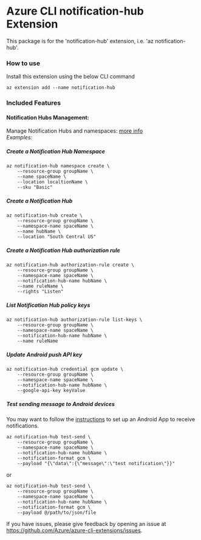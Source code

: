 # Azure CLI notification-hub Extension #
This package is for the 'notification-hub' extension, i.e. 'az notification-hub'.

### How to use ###
Install this extension using the below CLI command
```
az extension add --name notification-hub
```

### Included Features
#### Notification Hubs Management:
Manage Notification Hubs and namespaces: [more info](https://learn.microsoft.com/azure/notification-hubs)\
*Examples:*

##### Create a Notification Hub Namespace

```
az notification-hub namespace create \
    --resource-group groupName \
    --name spaceName \
    --location localtionName \
    --sku "Basic"
```

##### Create a Notification Hub
```
az notification-hub create \
    --resource-group groupName \
    --namespace-name spaceName \
    --name hubName \
    --location "South Central US"
```

##### Create a Notification Hub authorization rule
```
az notification-hub authorization-rule create \
    --resource-group groupName \
    --namespace-name spaceName \
    --notification-hub-name hubName \
    --name ruleName \
    --rights "Listen"
```

##### List Notification Hub policy keys
```
az notification-hub authorization-rule list-keys \
    --resource-group groupName \
    --namespace-name spaceName \
    --notification-hub-name hubName \
    --name ruleName
```

##### Update Android push API key
```
az notification-hub credential gcm update \
    --resource-group groupName \
    --namespace-name spaceName \
    --notification-hub-name hubName \
    --google-api-key keyValue
```

##### Test sending message to Android devices
You may want to follow the [instructions](https://learn.microsoft.com/azure/notification-hubs/notification-hubs-android-push-notification-google-fcm-get-started) to set up an Android App to receive notifications.

```
az notification-hub test-send \
    --resource-group groupName \
    --namespace-name spaceName \
    --notification-hub-name hubName \
    --notification-format gcm \
    --payload "{\"data\":{\"message\":\"test notification\"}}"
```
or
```
az notification-hub test-send \
    --resource-group groupName \
    --namespace-name spaceName \
    --notification-hub-name hubName \
    --notification-format gcm \
    --payload @/path/to/json/file
```

If you have issues, please give feedback by opening an issue at https://github.com/Azure/azure-cli-extensions/issues.
